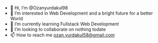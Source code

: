 - 👋 Hi, I’m @Ozanyurdakul98
- 👀 I’m interested in Web Development and a bright future for a better World
- 🌱 I’m currently learning Fullstack Web Development
- 💞️ I’m looking to collaborate on nothing todate
- 📫 How to reach me ozan.yurdakul58@gmail.com

<!---
Ozanyurdakul98/Ozanyurdakul98 is a ✨ special ✨ repository because its `README.md` (this file) appears on your GitHub profile.
You can click the Preview link to take a look at your changes.
--->
